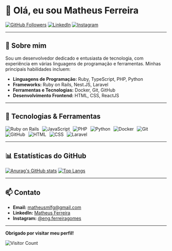 # 👋 Olá, eu sou Matheus Ferreira

[![GitHub Followers](https://img.shields.io/github/followers/mattfeg?label=followers&style=social)](https://github.com/mattfeg)
[![LinkedIn](https://img.shields.io/badge/LinkedIn-Perfil-blue)](https://www.linkedin.com/in/mattfeg/)
[![Instagram](https://img.shields.io/badge/Instagram-Perfil-red)](https://www.instagram.com/eng.ferreiragomes)

---

## 🚀 Sobre mim

Sou um desenvolvedor dedicado e entusiasta de tecnologia, com experiência em várias linguagens de programação e ferramentas. Minhas principais habilidades incluem:

- **Linguagens de Programação:** Ruby, TypeScript, PHP, Python
- **Frameworks:** Ruby on Rails, Nest.JS, Laravel
- **Ferramentas e Tecnologias:** Docker, Git, GitHub
- **Desenvolvimento Frontend:** HTML, CSS, ReactJS

---

## 🔧 Tecnologias & Ferramentas

<div style="display: flex; flex-wrap: wrap;">
  <img src="https://img.shields.io/badge/ruby_on_rails-red" alt="Ruby on Rails" style="margin-right: 10px;"/>
  <img src="https://img.shields.io/badge/JavaScript-F7DF1E?style=for-the-badge&logo=javascript&logoColor=black" alt="JavaScript" style="margin-right: 10px;"/>
  <img src="https://img.shields.io/badge/PHP-777BB4?style=for-the-badge&logo=php&logoColor=white" alt="PHP" style="margin-right: 10px;"/>
  <img src="https://img.shields.io/badge/Python-3776AB?style=for-the-badge&logo=python&logoColor=white" alt="Python" style="margin-right: 10px;"/>
  <img src="https://img.shields.io/badge/Docker-2496ED?style=for-the-badge&logo=docker&logoColor=white" alt="Docker" style="margin-right: 10px;"/>
  <img src="https://img.shields.io/badge/Git-F05032?style=for-the-badge&logo=git&logoColor=white" alt="Git" style="margin-right: 10px;"/>
  <img src="https://img.shields.io/badge/GitHub-181717?style=for-the-badge&logo=github&logoColor=white" alt="GitHub" style="margin-right: 10px;"/>
  <img src="https://img.shields.io/badge/HTML-E34F26?style=for-the-badge&logo=html5&logoColor=white" alt="HTML" style="margin-right: 10px;"/>
  <img src="https://img.shields.io/badge/CSS-1572B6?style=for-the-badge&logo=css3&logoColor=white" alt="CSS" style="margin-right: 10px;"/>
  <img src="https://img.shields.io/badge/Laravel-FF2D20?style=for-the-badge&logo=laravel&logoColor=white" alt="Laravel" style="margin-right: 10px;"/>
</div>

---

## 📊 Estatísticas do GitHub

[![Anurag's GitHub stats](https://github-readme-stats.vercel.app/api?username=mattfeg&show_icons=true&theme=radical)](https://github.com/mattfeg)
[![Top Langs](https://github-readme-stats.vercel.app/api/top-langs/?username=mattfeg&layout=compact&theme=radical)](https://github.com/mattfeg)

---

## 📫 Contato

- **Email:** [matheusmlfg@gmail.com](mailto:matheusmlfg@gmail.com)
- **LinkedIn:** [Matheus Ferreira](https://www.linkedin.com/in/mattfeg/)
- **Instagram:** [@eng.ferreiragomes](https://www.instagram.com/eng.ferreiragomes)

---

**Obrigado por visitar meu perfil!**

![Visitor Count](https://profile-counter.glitch.me/mattfeg/count.svg)

